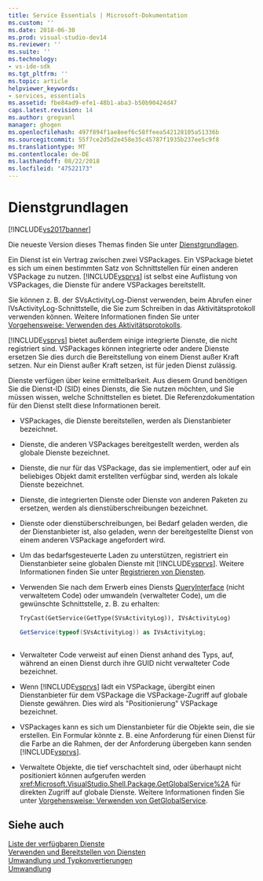 ```yaml
---
title: Service Essentials | Microsoft-Dokumentation
ms.custom: ''
ms.date: 2018-06-30
ms.prod: visual-studio-dev14
ms.reviewer: ''
ms.suite: ''
ms.technology:
- vs-ide-sdk
ms.tgt_pltfrm: ''
ms.topic: article
helpviewer_keywords:
- services, essentials
ms.assetid: fbe84ad9-efe1-48b1-aba3-b50b90424d47
caps.latest.revision: 14
ms.author: gregvanl
manager: ghogen
ms.openlocfilehash: 497f894f1ae8eef6c58ffeea542128105a51336b
ms.sourcegitcommit: 55f7ce2d5d2e458e35c45787f1935b237ee5c9f8
ms.translationtype: MT
ms.contentlocale: de-DE
ms.lasthandoff: 08/22/2018
ms.locfileid: "47522173"
---
```

# <a name="service-essentials"></a>Dienstgrundlagen
[!INCLUDE[vs2017banner](../../includes/vs2017banner.md)]

Die neueste Version dieses Themas finden Sie unter [Dienstgrundlagen](https://docs.microsoft.com/visualstudio/extensibility/internals/service-essentials).  
  
Ein Dienst ist ein Vertrag zwischen zwei VSPackages. Ein VSPackage bietet es sich um einen bestimmten Satz von Schnittstellen für einen anderen VSPackage zu nutzen. [!INCLUDE[vsprvs](../../includes/vsprvs-md.md)] ist selbst eine Auflistung von VSPackages, die Dienste für andere VSPackages bereitstellt.  
  
 Sie können z. B. der SVsActivityLog-Dienst verwenden, beim Abrufen einer IVsActivityLog-Schnittstelle, die Sie zum Schreiben in das Aktivitätsprotokoll verwenden können. Weitere Informationen finden Sie unter [Vorgehensweise: Verwenden des Aktivitätsprotokolls](../../extensibility/how-to-use-the-activity-log.md).  
  
 [!INCLUDE[vsprvs](../../includes/vsprvs-md.md)] bietet außerdem einige integrierte Dienste, die nicht registriert sind. VSPackages können integrierte oder andere Dienste ersetzen Sie dies durch die Bereitstellung von einem Dienst außer Kraft setzen. Nur ein Dienst außer Kraft setzen, ist für jeden Dienst zulässig.  
  
 Dienste verfügen über keine ermittelbarkeit. Aus diesem Grund benötigen Sie die Dienst-ID (SID) eines Diensts, die Sie nutzen möchten, und Sie müssen wissen, welche Schnittstellen es bietet. Die Referenzdokumentation für den Dienst stellt diese Informationen bereit.  
  
-   VSPackages, die Dienste bereitstellen, werden als Dienstanbieter bezeichnet.  
  
-   Dienste, die anderen VSPackages bereitgestellt werden, werden als globale Dienste bezeichnet.  
  
-   Dienste, die nur für das VSPackage, das sie implementiert, oder auf ein beliebiges Objekt damit erstellten verfügbar sind, werden als lokale Dienste bezeichnet.  
  
-   Dienste, die integrierten Dienste oder Dienste von anderen Paketen zu ersetzen, werden als dienstüberschreibungen bezeichnet.  
  
-   Dienste oder dienstüberschreibungen, bei Bedarf geladen werden, die der Dienstanbieter ist, also geladen, wenn der bereitgestellte Dienst von einem anderen VSPackage angefordert wird.  
  
-   Um das bedarfsgesteuerte Laden zu unterstützen, registriert ein Dienstanbieter seine globalen Dienste mit [!INCLUDE[vsprvs](../../includes/vsprvs-md.md)]. Weitere Informationen finden Sie unter [Registrieren von Diensten](../../misc/registering-services.md).  
  
-   Verwenden Sie nach dem Erwerb eines Diensts [QueryInterface](http://msdn.microsoft.com/library/62fce95e-aafa-4187-b50b-e6611b74c3b3) (nicht verwaltetem Code) oder umwandeln (verwalteter Code), um die gewünschte Schnittstelle, z. B. zu erhalten:  
  
    ```vb  
    TryCast(GetService(GetType(SVsActivityLog)), IVsActivityLog)  
    ```  
  
    ```csharp  
    GetService(typeof(SVsActivityLog)) as IVsActivityLog;  
  
    ```  
  
-   Verwalteter Code verweist auf einen Dienst anhand des Typs, auf, während an einen Dienst durch ihre GUID nicht verwalteter Code bezeichnet.  
  
-   Wenn [!INCLUDE[vsprvs](../../includes/vsprvs-md.md)] lädt ein VSPackage, übergibt einen Dienstanbieter für dem VSPackage die VSPackage-Zugriff auf globale Dienste gewähren. Dies wird als "Positionierung" VSPackage bezeichnet.  
  
-   VSPackages kann es sich um Dienstanbieter für die Objekte sein, die sie erstellen. Ein Formular könnte z. B. eine Anforderung für einen Dienst für die Farbe an die Rahmen, der der Anforderung übergeben kann senden [!INCLUDE[vsprvs](../../includes/vsprvs-md.md)].  
  
-   Verwaltete Objekte, die tief verschachtelt sind, oder überhaupt nicht positioniert können aufgerufen werden <xref:Microsoft.VisualStudio.Shell.Package.GetGlobalService%2A> für direkten Zugriff auf globale Dienste. Weitere Informationen finden Sie unter [Vorgehensweise: Verwenden von GetGlobalService](../../misc/how-to-use-getglobalservice.md).  
  
## <a name="see-also"></a>Siehe auch  
 [Liste der verfügbaren Dienste](../../extensibility/internals/list-of-available-services.md)   
 [Verwenden und Bereitstellen von Diensten](../../extensibility/using-and-providing-services.md)   
 [Umwandlung und Typkonvertierungen](http://msdn.microsoft.com/library/568df58a-d292-4b55-93ba-601578722878)   
 [Umwandlung](http://msdn.microsoft.com/library/3dbeb06e-2f4b-4693-832d-624bc8ec95de)


